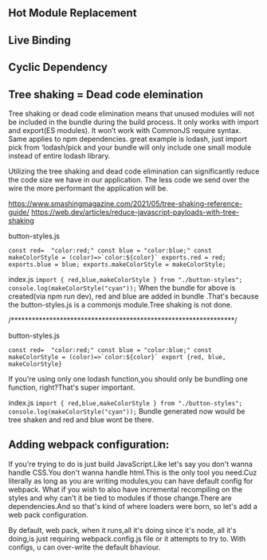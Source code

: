 ## Hot Module Replacement


## Live Binding


## Cyclic Dependency


##


## Tree shaking  = Dead code elemination
 Tree shaking or dead code elimination means that unused modules will not be included in the bundle during the build process.
 It only works with import and export(ES modules). It won’t work with CommonJS require syntax. Same applies to npm dependencies. great example is lodash, just import pick from ‘lodash/pick and your bundle will only include one small module instead of entire lodash library.

Utilizing the tree shaking and dead code elimination can significantly reduce the code size we have in our application. The less code we send over the wire the more performant the application will be.

https://www.smashingmagazine.com/2021/05/tree-shaking-reference-guide/
https://web.dev/articles/reduce-javascript-payloads-with-tree-shaking

button-styles.js

``const red=  "color:red;"
const blue = "color:blue;"
const makeColorStyle = (color)=>`color:${color}`
exports.red = red;
exports.blue = blue;
exports.makeColorStyle = makeColorStyle;``

index.js
``
import { red,blue,makeColorStyle } from "./button-styles";
console.log(makeColorStyle("cyan"));
``
When the bundle for above is created(via npm run dev), red and blue are added in bundle .That's because the button-styles.js is a commonjs module.Tree shaking is not done.

/****************************************************************/

button-styles.js

``const red=  "color:red;"
const blue = "color:blue;"
const makeColorStyle = (color)=>`color:${color}`
export {red, blue, makeColorStyle}``

If you're using only one lodash function,you should only be bundling one function, right?That's super important.

index.js
``
import { red,blue,makeColorStyle } from "./button-styles";
console.log(makeColorStyle("cyan"));
``
Bundle generated now would be tree shaken and red and blue wont be there.


## Adding webpack configuration:
If you're trying to do is just build JavaScript.Like let's say you don't wanna handle CSS.You don't wanna handle html.This is the only tool you need.Cuz literally as long as you are writing modules,you can have default config for webpack.
What if you wish to  also have incremental recompiling on the styles and why can't it be tied to modules if those change.There are dependencies.And so that's kind of where loaders were born, so let's add a web pack configuration.

By default, web pack, when it runs,all it's doing since it's node, all it's doing,is just requiring webpack.config.js file or it attempts to try to.
With configs, u can over-write the default bhaviour.
